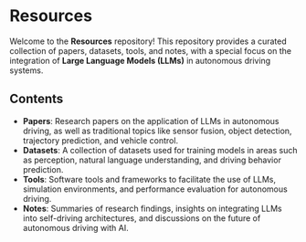# Resources

Welcome to the **Resources** repository! This repository provides a curated collection of papers, datasets, tools, and notes, with a special focus on the integration of **Large Language Models (LLMs)** in autonomous driving systems.

## Contents

- **Papers**: Research papers on the application of LLMs in autonomous driving, as well as traditional topics like sensor fusion, object detection, trajectory prediction, and vehicle control.
- **Datasets**: A collection of datasets used for training models in areas such as perception, natural language understanding, and driving behavior prediction.
- **Tools**: Software tools and frameworks to facilitate the use of LLMs, simulation environments, and performance evaluation for autonomous driving.
- **Notes**: Summaries of research findings, insights on integrating LLMs into self-driving architectures, and discussions on the future of autonomous driving with AI.
